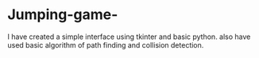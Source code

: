 # Jumping-game-
I have created a simple interface using tkinter and basic python. also have used basic algorithm of path finding and collision detection.
